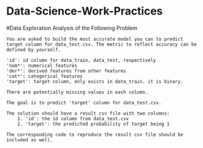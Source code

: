 # Data-Science-Work-Practices

#Data Exploration Analysis of the Following Problem


	You are asked to build the most accurate model you can to predict target column for data_test.csv. The metric to reflect accuracy can be defined by yourself. 

	'id': id column for data_train, data_test, respectively
	'num*': numerical features
	'der*': derived features from other features
	'cat*': categorical features
	'target': target column, only exists in data_train. it is binary.

	There are potentially missing values in each column.

	The goal is to predict 'target' column for data_test.csv.

	The solution should have a result csv file with two columns:
		1. 'id': the id column from data_test.csv
		2. 'target': the predicted probability of target being 1

	The corresponding code to reproduce the result csv file should be included as well.
